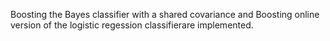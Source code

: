 Boosting the Bayes classifier with a shared covariance and Boosting online version of the logistic regession classifierare implemented.
